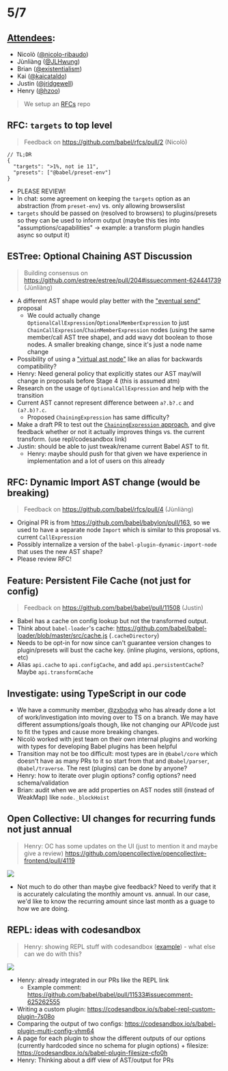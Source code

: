 # 5/7

## [Attendees](https://babeljs.io/team):

- Nicolò ([@nicolo-ribaudo](https://github.com/nicolo-ribaudo))
- Jùnliàng ([@JLHwung](https://github.com/JLHwung))
- Brian ([@existentialism](https://github.com/existentialism))
- Kai ([@kaicataldo](https://github.com/kaicataldo))
- Justin ([@jridgewell](https://github.com/jridgewell/))
- Henry ([@hzoo](https://github.com/hzoo))

> We setup an [RFCs](https://github.com/babel/rfcs) repo

## RFC: `targets` to top level

> Feedback on https://github.com/babel/rfcs/pull/2 (Nicolò)

```
// TL;DR
{
  "targets": ">1%, not ie 11",
  "presets": ["@babel/preset-env"]
}
```

- PLEASE REVIEW!
- In chat: some agreement on keeping the `targets` option as an abstraction (from `preset-env`) vs. only allowing browserslist
- `targets` should be passed on (resolved to browsers) to plugins/presets so they can be used to inform output (maybe this ties into "assumptions/capabilities" -> example: a transform plugin handles async so output it)

## ESTree: Optional Chaining AST Discussion

> Building consensus on https://github.com/estree/estree/pull/204#issuecomment-624441739 (Jùnliàng)

- A different AST shape would play better with the ["eventual send"](https://github.com/JLHwung/estree/blob/add-wavy-dot/experimental/wavy-dot.md) proposal
  - We could actually change `OptionalCallExpression`/`OptionalMemberExpression` to just `ChainCallExpresion`/`ChainMemberExpression` nodes (using the same member/call AST tree shape), and add wavy dot boolean to those nodes. A smaller breaking change, since it's just a node name change
- Possibility of using a ["virtual ast node"](https://github.com/babel/babel/blob/master/packages/babel-traverse/src/path/lib/virtual-types.js) like an alias for backwards compatibility?
- Henry: Need general policy that explicitly states our AST may/will change in proposals before Stage 4 (this is assumed atm)
- Research on the usage of `OptionalCallExpression` and help with the transition
- Current AST cannot represent difference between `a?.b?.c` and `(a?.b)?.c`.
  - Proposed `ChainingExpression` has same difficulty?
- Make a draft PR to test out the [`ChainingExpression` approach](https://gist.github.com/mysticatea/836541ec47613d599f6aef1ac4965d05#file-chaining-expression-md), and give feedback whether or not it actually improves things vs. the current transform. (use repl/codesandbox link)
- Justin: should be able to just tweak/rename current Babel AST to fit.
    - Henry: maybe should push for that given we have experience in implementation and a lot of users on this already

## RFC: Dynamic Import AST change (would be breaking)

> Feedback on https://github.com/babel/rfcs/pull/4 (Jùnliàng)

- Original PR is from https://github.com/babel/babylon/pull/163, so we used to have a separate node `Import` which is similar to this proposal vs. current `CallExpression`
- Possibly internalize a version of the `babel-plugin-dynamic-import-node` that uses the new AST shape?
- Please review RFC!

## Feature: Persistent File Cache (not just for config)

> Feedback on https://github.com/babel/babel/pull/11508 (Justin)

- Babel has a cache on config lookup but not the transformed output.
- Think about `babel-loader`'s cache: https://github.com/babel/babel-loader/blob/master/src/cache.js (`.cacheDirectory`)
- Needs to be opt-in for now since can't guarantee version changes to plugin/presets will bust the cache key. (inline plugins, versions, options, etc)
- Alias `api.cache` to `api.configCache`, and add `api.persistentCache`? Maybe `api.transformCache`

## Investigate: using TypeScript in our code

- We have a community member, [@zxbodya](https://github.com/zxbodya) who has already done a lot of work/investigation into moving over to TS on a branch. We may have different assumptions/goals though, like not changing our API/code just to fit the types and cause more breaking changes.
- Nicolò worked with jest team on their own internal plugins and working with types for developing Babel plugins has been helpful
- Transition may not be too difficult: most types are in `@babel/core` which doesn't have as many PRs to it so start from that and `@babel/parser`, `@babel/traverse`. The rest (plugins) can be done by anyone?
- Henry: how to iterate over plugin options? config options? need schema/validation
- Brian: audit when we are add properties on AST nodes still (instead of WeakMap) like `node._blockHoist`

## Open Collective: UI changes for recurring funds not just annual

> Henry: OC has some updates on the UI (just to mention it and maybe give a review) https://github.com/opencollective/opencollective-frontend/pull/4119

![](https://user-images.githubusercontent.com/24629960/81014331-a9659980-8e2a-11ea-9c4c-b90673015a08.png)

- Not much to do other than maybe give feedback? Need to verify that it is accurately calculating the monthly amount vs. annual. In our case, we'd like to know the recurring amount since last month as a guage to how we are doing.

## REPL: ideas with codesandbox

> Henry: showing REPL stuff with codesandbox ([example](https://codesandbox.io/s/babel-plugin-options-only-wci0w)) - what else can we do with this?

![](https://i.imgur.com/5HDxMLB.png)

- Henry: already integrated in our PRs like the REPL link
    - Example comment: https://github.com/babel/babel/pull/11533#issuecomment-625262555
- Writing a custom plugin: https://codesandbox.io/s/babel-repl-custom-plugin-7s08o
- Comparing the output of two configs: https://codesandbox.io/s/babel-plugin-multi-config-vhm64
- A page for each plugin to show the different outputs of our options (currently hardcoded since no schema for plugin options) + filesize: https://codesandbox.io/s/babel-plugin-filesize-cfo0h
- Henry: Thinking about a diff view of AST/output for PRs
